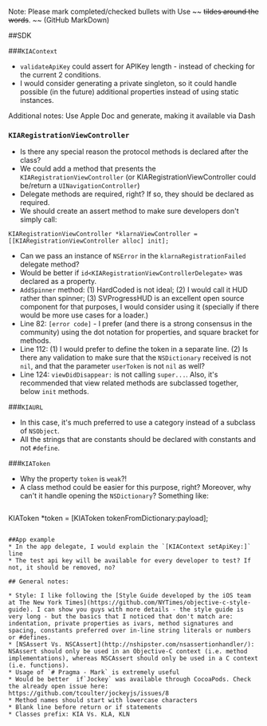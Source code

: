 Note: Please mark completed/checked bullets with Use ~~ ~~tildes around the words~~. ~~ (GitHub MarkDown)

##SDK

###`KIAContext`

 * `validateApiKey` could assert for APIKey length - instead of checking for the current 2 conditions.
 * I would consider generating a private singleton, so it could handle possible (in the future) additional properties instead of using static instances.

Additional notes:
Use Apple Doc and generate, making it available via Dash

### `KIARegistrationViewController`

 * Is there any special reason the protocol methods is declared after the class?
 * We could add a method that presents the `KIARegistrationViewController` (or KIARegistrationViewController could be/return a `UINavigationController`)
 * Delegate methods are required, right? If so, they should be declared as required.
 * We should create an assert method to make sure developers don't simply call:
 ```
 KIARegistrationViewController *klarnaViewController = [[KIARegistrationViewController alloc] init];
 ```
* Can we pass an instance of `NSError` in the `klarnaRegistrationFailed` delegate method?
* Would be better if `id<KIARegistrationViewControllerDelegate>` was declared as a property.
* `AddSpinner` method: (1) HardCoded is not ideal; (2) I would call it HUD rather than spinner; (3) SVProgressHUD is an excellent open source component for that purposes, I would consider using it (specially if there would be more use cases for a loader.)
* Line 82: `[error code]` - I prefer (and there is a strong consensus in the community) using the dot notation for properties, and square bracket for methods.
* Line 112: (1) I would prefer to define the token in a separate line. (2) Is there any validation to make sure that the `NSDictionary` received is not `nil`, and that the parameter `userToken` is not `nil` as well?
* Line 124: `viewDidDisappear:` is not calling `super...`. Also, it's recommended that view related methods are subclassed together, below `init` methods.

###`KIAURL`
* In this case, it's much preferred to use a category instead of a subclass of `NSObject`.
* All the strings that are constants should be declared with constants and not `#define`.

###`KIAToken`
* Why the property `token` is `weak`?!
* A class method could be easier for this purpose, right? Moreover, why can't it handle opening the `NSDictionary`? Something like:
```
```
KIAToken *token = [KIAToken tokenFromDictionary:payload];
```

##App example
* In the app delegate, I would explain the `[KIAContext setApiKey:]` line
* The test api key will be available for every developer to test? If not, it should be removed, no?

## General notes:

* Style: I like following the [Style Guide developed by the iOS team at The New York Times](https://github.com/NYTimes/objective-c-style-guide). I can show you guys with more details - the style guide is very long - but the basics that I noticed that don't match are: indentation, private properties as ivars, method signatures and spacing, constants preferred over in-line string literals or numbers or #defines.
* [NSAssert Vs. NSCAssert](http://nshipster.com/nsassertionhandler/): NSAssert should only be used in an Objective-C context (i.e. method implementations), whereas NSCAssert should only be used in a C context (i.e. functions).
* Usage of `# Pragma - Mark` is extremely useful
* Would be better  if`Jockey` was available through CocoaPods. Check the already open issue here: https://github.com/tcoulter/jockeyjs/issues/8
* Method names should start with lowercase characters
* Blank line before return or if statements
* Classes prefix: KIA Vs. KLA, KLN
